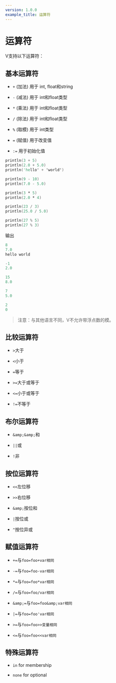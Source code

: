 ```yaml
---
version: 1.0.0
example_title: 运算符
---
```


# 运算符

V支持以下运算符：

## 基本运算符

- `+` (加法) 用于 int, float和string

- `-` (减法) 用于 int和float类型

- `*` (乘法) 用于 int和float类型

- `/` (除法) 用于 int和float类型

- `%` (取模) 用于 int类型

- `=` (赋值) 用于改变值

- `:=` 用于初始化值

```v
println(3 + 5)
println(2.0 + 5.0)
println('hello' + 'world')

println(9 - 10)
println(7.0 - 5.0)

println(3 * 5)
println(2.0 * 4)

println(23 / 3)
println(25.0 / 5.0)

println(27 % 5)
println(27 % 3)
```

输出

```v
8
7.0
hello world

-1
2.0

15
8.0

7
5.0

2
0
```

> 注意：与其他语言不同，V不允许带浮点数的模。

## 比较运算符

- `>`大于

- `<`小于

- `=`等于

- `>=`大于或等于

- `<=`小于或等于

- `!=`不等于

## 布尔运算符

- `&amp;&amp;`和

- `||`或

- `!`非

## 按位运算符

- `<<`左位移

- `>>`右位移

- `&amp;`按位和

- `|`按位或

- `^`按位异或

## 赋值运算符

- `+=`与`foo=foo+var相同`

- `-=`与`foo=foo-var相同`

- `*=`与`foo=foo*var相同`

- `/=`与`foo=foo/var相同`

- `&amp;=`与`foo=foo&amp;var相同`

- `|=`与`foo=foo'var相同`

- `>=`与`foo=foo>>变量相同`

- `<=`与`foo=foo<<var相同`

## 特殊运算符

- `in` for membership

- `none` for optional
